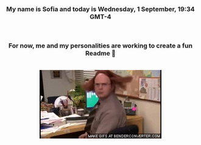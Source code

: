 


<div align="center">
<h3 >My name is Sofia and today is Wednesday, 1 September, 19:34 GMT-4</h3><br>
<h3 >For now, me and my personalities are working to create a fun Readme 👋
</h3><br>
<img src='img/dwight.gif' alt='working...'/>
</div>
